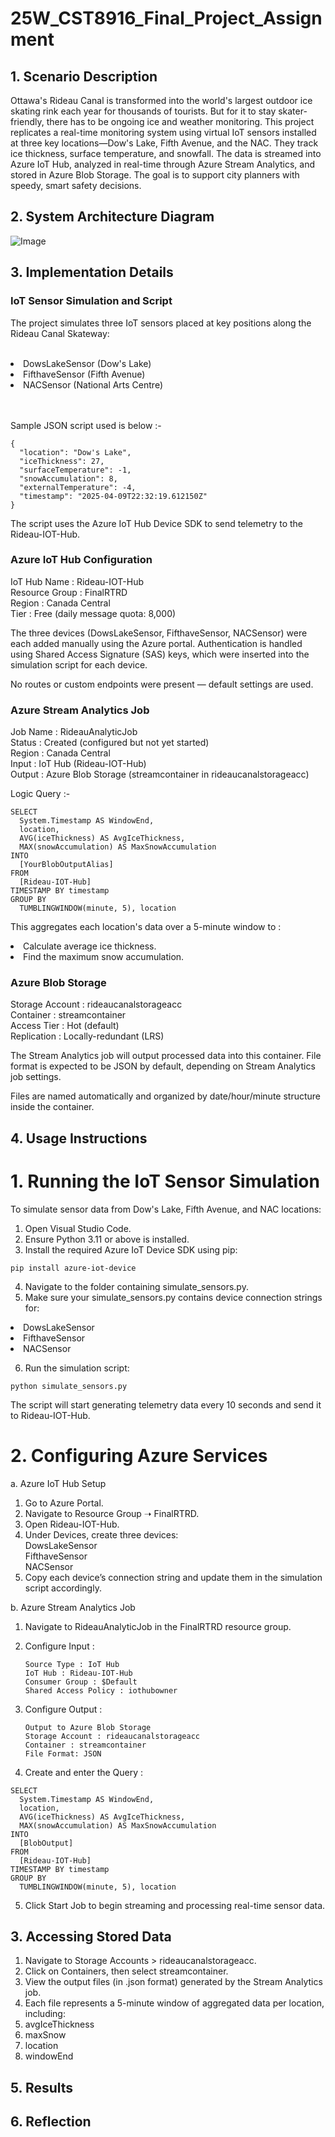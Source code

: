 # 25W_CST8916_Final_Project_Assignment
## 1. Scenario Description
Ottawa's Rideau Canal is transformed into the world's largest outdoor ice skating rink each year for thousands of tourists. But for it to stay skater-friendly, there has to be ongoing ice and weather monitoring. This project replicates a real-time monitoring system using virtual IoT sensors installed at three key locations—Dow's Lake, Fifth Avenue, and the NAC. They track ice thickness, surface temperature, and snowfall. The data is streamed into Azure IoT Hub, analyzed in real-time through Azure Stream Analytics, and stored in Azure Blob Storage. The goal is to support city planners with speedy, smart safety decisions.

## 2. System Architecture Diagram
![Image](https://github.com/user-attachments/assets/2c09b92b-608f-466b-bcb3-36309465aff9)

## 3. Implementation Details
### IoT Sensor Simulation and Script
The project simulates three IoT sensors placed at key positions along the Rideau Canal Skateway:<br></br>
<li>DowsLakeSensor (Dow's Lake)  </li>
<li>FifthaveSensor (Fifth Avenue)  </li>
<li>NACSensor (National Arts Centre)  </li>  
<br></br>

Sample JSON script used is below :-  
```
{
  "location": "Dow's Lake",
  "iceThickness": 27,
  "surfaceTemperature": -1,
  "snowAccumulation": 8,
  "externalTemperature": -4,
  "timestamp": "2025-04-09T22:32:19.612150Z"
}
```
The script uses the Azure IoT Hub Device SDK to send telemetry to the Rideau-IOT-Hub.

### Azure IoT Hub Configuration

IoT Hub Name : Rideau-IOT-Hub  
Resource Group : FinalRTRD  
Region : Canada Central  
Tier : Free (daily message quota: 8,000)  

The three devices (DowsLakeSensor, FifthaveSensor, NACSensor) were each added manually using the Azure portal. Authentication is handled using Shared Access Signature (SAS) keys, which were inserted into the simulation script for each device.  

No routes or custom endpoints were present — default settings are used.  

### Azure Stream Analytics Job

Job Name : RideauAnalyticJob  
Status : Created (configured but not yet started)  
Region : Canada Central  
Input : IoT Hub (Rideau-IOT-Hub)  
Output : Azure Blob Storage (streamcontainer in rideaucanalstorageacc)  

Logic Query :-  
```
SELECT
  System.Timestamp AS WindowEnd,
  location,
  AVG(iceThickness) AS AvgIceThickness,
  MAX(snowAccumulation) AS MaxSnowAccumulation
INTO
  [YourBlobOutputAlias]
FROM
  [Rideau-IOT-Hub]
TIMESTAMP BY timestamp
GROUP BY
  TUMBLINGWINDOW(minute, 5), location

```
This aggregates each location's data over a 5-minute window to :  
<li>Calculate average ice thickness.</li>  
<li>Find the maximum snow accumulation.</li>  

### Azure Blob Storage  

Storage Account : rideaucanalstorageacc  
Container : streamcontainer  
Access Tier : Hot (default)  
Replication : Locally-redundant (LRS)  

The Stream Analytics job will output processed data into this container. File format is expected to be JSON by default, depending on Stream Analytics job settings.

Files are named automatically and organized by date/hour/minute structure inside the container.
## 4. Usage Instructions
# 1. Running the IoT Sensor Simulation  

To simulate sensor data from Dow's Lake, Fifth Avenue, and NAC locations:  

1. Open Visual Studio Code.  
2. Ensure Python 3.11 or above is installed.  
3. Install the required Azure IoT Device SDK using pip:  
```
pip install azure-iot-device
```
4. Navigate to the folder containing simulate_sensors.py.  
5. Make sure your simulate_sensors.py contains device connection strings for:  
<li>DowsLakeSensor</li>  
<li>FifthaveSensor</li>  
<li>NACSensor</li>  

6. Run the simulation script:  
```
python simulate_sensors.py
```

The script will start generating telemetry data every 10 seconds and send it to Rideau-IOT-Hub.  
# 2. Configuring Azure Services  
a. Azure IoT Hub Setup  
   1. Go to Azure Portal.  
   2. Navigate to Resource Group ➝ FinalRTRD.  
   3. Open Rideau-IOT-Hub.  
   4. Under Devices, create three devices:  
DowsLakeSensor  
FifthaveSensor  
NACSensor  
   5. Copy each device’s connection string and update them in the simulation script accordingly.  

b. Azure Stream Analytics Job  
   1. Navigate to RideauAnalyticJob in the FinalRTRD resource group.  
   2. Configure Input :  

          Source Type : IoT Hub
          IoT Hub : Rideau-IOT-Hub
          Consumer Group : $Default
          Shared Access Policy : iothubowner  

   3. Configure Output :  

          Output to Azure Blob Storage  
          Storage Account : rideaucanalstorageacc  
          Container : streamcontainer  
          File Format: JSON  
    
   4. Create and enter the Query :    
```
SELECT
  System.Timestamp AS WindowEnd,
  location,
  AVG(iceThickness) AS AvgIceThickness,
  MAX(snowAccumulation) AS MaxSnowAccumulation
INTO
  [BlobOutput]
FROM
  [Rideau-IOT-Hub]
TIMESTAMP BY timestamp
GROUP BY
  TUMBLINGWINDOW(minute, 5), location
```
   5. Click Start Job to begin streaming and processing real-time sensor data.  
## 3. Accessing Stored Data  
   1. Navigate to Storage Accounts > rideaucanalstorageacc.  
   2. Click on Containers, then select streamcontainer.  
   3. View the output files (in .json format) generated by the Stream Analytics job.  
   4. Each file represents a 5-minute window of aggregated data per location, including:  
      <li>avgIceThickness</li>  
      <li>maxSnow</li>  
      <li>location</li>  
      <li>windowEnd</li>  

## 5. Results
## 6. Reflection
